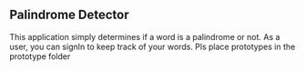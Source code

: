 ## Palindrome Detector
This application simply determines if a word is a palindrome or not. As a user, you can signIn to keep track of your words.
Pls place prototypes in the prototype folder
